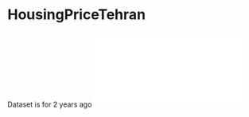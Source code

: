 # HousingPriceTehran
Dataset is for 2 years ago
![Alt text](/HousingPriceTehran/blob/main/main.html)

